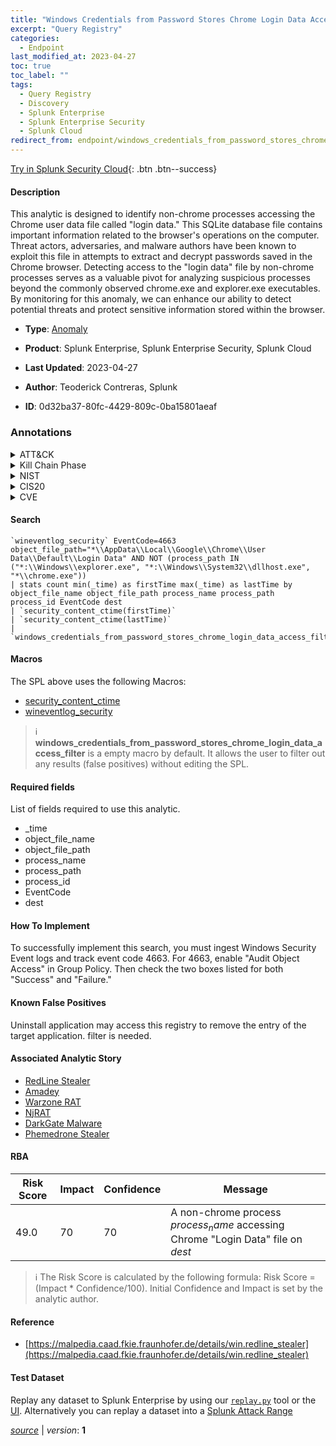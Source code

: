 ```yaml
---
title: "Windows Credentials from Password Stores Chrome Login Data Access"
excerpt: "Query Registry"
categories:
  - Endpoint
last_modified_at: 2023-04-27
toc: true
toc_label: ""
tags:
  - Query Registry
  - Discovery
  - Splunk Enterprise
  - Splunk Enterprise Security
  - Splunk Cloud
redirect_from: endpoint/windows_credentials_from_password_stores_chrome_login_data_access/
---
```




[Try in Splunk Security Cloud](https://www.splunk.com/en_us/cyber-security.html){: .btn .btn--success}

#### Description

This analytic is designed to identify non-chrome processes accessing the Chrome user data file called &#34;login data.&#34; This SQLite database file contains important information related to the browser&#39;s operations on the computer. Threat actors, adversaries, and malware authors have been known to exploit this file in attempts to extract and decrypt passwords saved in the Chrome browser. Detecting access to the &#34;login data&#34; file by non-chrome processes serves as a valuable pivot for analyzing suspicious processes beyond the commonly observed chrome.exe and explorer.exe executables. By monitoring for this anomaly, we can enhance our ability to detect potential threats and protect sensitive information stored within the browser.

- **Type**: [Anomaly](https://github.com/splunk/security_content/wiki/Detection-Analytic-Types)
- **Product**: Splunk Enterprise, Splunk Enterprise Security, Splunk Cloud

- **Last Updated**: 2023-04-27
- **Author**: Teoderick Contreras, Splunk
- **ID**: 0d32ba37-80fc-4429-809c-0ba15801aeaf

### Annotations
<details>
  <summary>ATT&CK</summary>

<div markdown="1">

#### [ATT&CK](https://attack.mitre.org/)

| ID          | Technique   | Tactic         |
| ----------- | ----------- |--------------- |
| [T1012](https://attack.mitre.org/techniques/T1012/) | Query Registry | Discovery |

</div>
</details>


<details>
  <summary>Kill Chain Phase</summary>

<div markdown="1">

* Exploitation


</div>
</details>


<details>
  <summary>NIST</summary>

<div markdown="1">

* DE.AE



</div>
</details>

<details>
  <summary>CIS20</summary>

<div markdown="1">

* CIS 10



</div>
</details>

<details>
  <summary>CVE</summary>

<div markdown="1">


</div>
</details>


#### Search

```
`wineventlog_security` EventCode=4663 object_file_path="*\\AppData\\Local\\Google\\Chrome\\User Data\\Default\\Login Data" AND NOT (process_path IN ("*:\\Windows\\explorer.exe", "*:\\Windows\\System32\\dllhost.exe", "*\\chrome.exe")) 
| stats count min(_time) as firstTime max(_time) as lastTime by object_file_name object_file_path process_name process_path  process_id EventCode dest 
| `security_content_ctime(firstTime)` 
| `security_content_ctime(lastTime)` 
| `windows_credentials_from_password_stores_chrome_login_data_access_filter`
```

#### Macros
The SPL above uses the following Macros:
* [security_content_ctime](https://github.com/splunk/security_content/blob/develop/macros/security_content_ctime.yml)
* [wineventlog_security](https://github.com/splunk/security_content/blob/develop/macros/wineventlog_security.yml)

> :information_source:
> **windows_credentials_from_password_stores_chrome_login_data_access_filter** is a empty macro by default. It allows the user to filter out any results (false positives) without editing the SPL.



#### Required fields
List of fields required to use this analytic.
* _time
* object_file_name
* object_file_path
* process_name
* process_path
* process_id
* EventCode
* dest



#### How To Implement
To successfully implement this search, you must ingest Windows Security Event logs and track event code 4663. For 4663, enable &#34;Audit Object Access&#34; in Group Policy. Then check the two boxes listed for both &#34;Success&#34; and &#34;Failure.&#34;
#### Known False Positives
Uninstall application may access this registry to remove the entry of the target application. filter is needed.

#### Associated Analytic Story
* [RedLine Stealer](/stories/redline_stealer)
* [Amadey](/stories/amadey)
* [Warzone RAT](/stories/warzone_rat)
* [NjRAT](/stories/njrat)
* [DarkGate Malware](/stories/darkgate_malware)
* [Phemedrone Stealer](/stories/phemedrone_stealer)




#### RBA

| Risk Score  | Impact      | Confidence   | Message      |
| ----------- | ----------- |--------------|--------------|
| 49.0 | 70 | 70 | A non-chrome process $process_name$ accessing Chrome &#34;Login Data&#34; file on $dest$ |


> :information_source:
> The Risk Score is calculated by the following formula: Risk Score = (Impact * Confidence/100). Initial Confidence and Impact is set by the analytic author.


#### Reference

* [https://malpedia.caad.fkie.fraunhofer.de/details/win.redline_stealer](https://malpedia.caad.fkie.fraunhofer.de/details/win.redline_stealer)



#### Test Dataset
Replay any dataset to Splunk Enterprise by using our [`replay.py`](https://github.com/splunk/attack_data#using-replaypy) tool or the [UI](https://github.com/splunk/attack_data#using-ui).
Alternatively you can replay a dataset into a [Splunk Attack Range](https://github.com/splunk/attack_range#replay-dumps-into-attack-range-splunk-server)




[*source*](https://github.com/splunk/security_content/tree/develop/detections/endpoint/windows_credentials_from_password_stores_chrome_login_data_access.yml) \| *version*: **1**